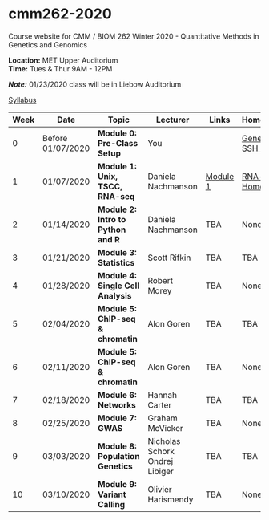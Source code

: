 # cmm262-2020
Course website for CMM / BIOM 262  Winter 2020 - Quantitative Methods in Genetics and Genomics

**Location:** MET Upper Auditorium  
**Time:** Tues & Thur 9AM - 12PM

***Note:*** 01/23/2020 class will be in Liebow Auditorium

[Syllabus](link_to_syllabus)

| Week | Date | Topic | Lecturer | Links | Homework |
|----------|----------|-------|------- |------|------|
|0 | Before 01/07/2020 | **Module 0: Pre-Class Setup**| You |  | [Generate SSH Keys]() |
| 1 | 01/07/2020 | **Module 1: Unix, TSCC, RNA-seq** | Daniela Nachmanson | [Module 1]() | [RNA-seq Homework]() |
| 2 | 01/14/2020 | **Module 2: Intro to Python and R** | Daniela Nachmanson | TBA | None |
| 3 | 01/21/2020 | **Module 3: Statistics** | Scott Rifkin | TBA | TBA |
| 4 | 01/28/2020 | **Module 4: Single Cell Analysis** | Robert Morey | TBA | None |
| 5 | 02/04/2020 | **Module 5: ChIP-seq & chromatin** | Alon Goren | TBA | TBA |
| 6 | 02/11/2020 | **Module 5: ChIP-seq & chromatin** | Alon Goren | TBA | None |
| 7 | 02/18/2020 | **Module 6: Networks** | Hannah Carter | TBA | TBA |
| 8 | 02/25/2020 | **Module 7: GWAS** | Graham McVicker | TBA | None |
| 9 | 03/03/2020 | **Module 8: Population Genetics** | Nicholas Schork <br> Ondrej Libiger | TBA | TBA |
| 10 | 03/10/2020 | **Module 9: Variant Calling** | Olivier Harismendy | TBA | None |

